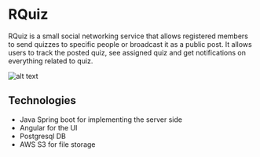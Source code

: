 # RQuiz

RQuiz is a small social networking service that allows registered members to send quizzes to specific people or broadcast it as a public post. It allows users to track the posted quiz, see assigned quiz and get notifications on everything related to quiz.

![alt text](https://rquiz-storage-bucket-mumbai.s3.ap-south-1.amazonaws.com/rquiz-to-do-git.gif)

## Technologies

- Java Spring boot for implementing the server side
- Angular for the UI
- Postgresql DB
- AWS S3 for file storage
